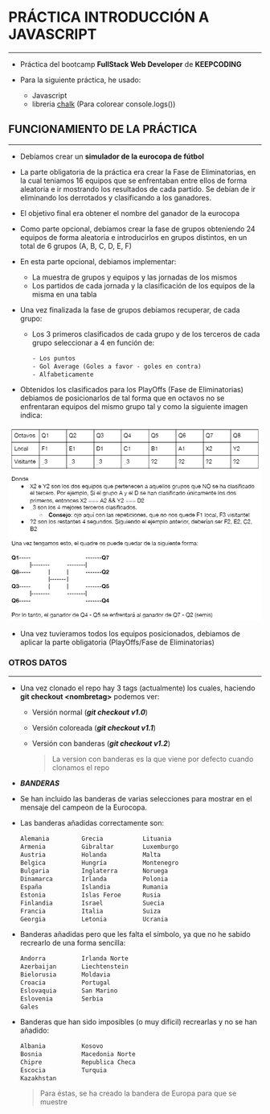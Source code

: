 # PRÁCTICA INTRODUCCIÓN A JAVASCRIPT

---

- Práctica del bootcamp **FullStack Web Developer** de **KEEPCODING**

- Para la siguiente práctica, he usado:

  - Javascript
  - libreria [chalk](https://www.npmjs.com/package/chalk) (Para colorear console.logs())

## FUNCIONAMIENTO DE LA PRÁCTICA

---

- Debíamos crear un **simulador de la eurocopa de fútbol**

- La parte obligatoria de la práctica era crear la Fase de Eliminatorias, en la cual teniamos 16 equipos que se enfrentaban
  entre ellos de forma aleatoria e ir mostrando los resultados de cada partido.
  Se debían de ir eliminando los derrotados y clasificando a los ganadores.

- El objetivo final era obtener el nombre del ganador de la eurocopa

- Como parte opcional, debíamos crear la fase de grupos obteniendo 24 equipos de forma aleatoria e introducirlos en grupos distintos, en un total de 6 grupos (A, B, C, D, E, F)

- En esta parte opcional, debiamos implementar:

  - La muestra de grupos y equipos y las jornadas de los mismos
  - Los partidos de cada jornada y la clasificación de los equipos de la misma en una tabla

- Una vez finalizada la fase de grupos debiamos recuperar, de cada grupo:

  - Los 3 primeros clasificados de cada grupo y de los terceros de cada grupo
    seleccionar a 4 en función de:

        - Los puntos
        - Gol Average (Goles a favor - goles en contra)
        - Alfabeticamente

- Obtenidos los clasificados para los PlayOffs (Fase de Eliminatorias) debiamos de posicionarlos de tal forma que en octavos no se enfrentaran equipos del mismo grupo tal y como la siguiente imagen indica:

![TablaOctavos](./img/screenshot.png)

- Una vez tuvieramos todos los equipos posicionados, debiamos de aplicar la parte obligatoria (PlayOffs/Fase de Eliminatorias)

### OTROS DATOS

---

- Una vez clonado el repo hay 3 tags (actualmente) los cuales, haciendo **git checkout \<nombretag>** podemos ver:

  - Versión normal (**_git checkout v1.0_**)
  - Versión coloreada (**_git checkout v1.1_**)
  - Versión con banderas (**_git checkout v1.2_**)

    > La version con banderas es la que viene por defecto cuando clonamos el repo

- ***BANDERAS***

- Se han incluido las banderas de varias selecciones para mostrar en el mensaje del campeon de la Eurocopa.

- Las banderas añadidas correctamente son:
  ```
  Alemania         Grecia           Lituania
  Armenia          Gibraltar        Luxemburgo
  Austria          Holanda          Malta
  Belgica          Hungría          Montenegro
  Bulgaria         Inglaterra       Noruega
  Dinamarca        Irlanda          Polonia
  España           Islandia         Rumania
  Estonia          Islas Feroe      Rusia
  Finlandia        Israel           Suecia
  Francia          Italia           Suiza
  Georgia          Letonia          Ucrania
  ```

- Banderas añadidas pero que les falta el símbolo, ya que no he sabido recrearlo de una forma sencilla:
  ```
  Andorra          Irlanda Norte
  Azerbaijan       Liechtenstein
  Bielorusia       Moldavia
  Croacia          Portugal
  Eslovaquia       San Marino 
  Eslovenia        Serbia 
  Gales
  ```

- Banderas que han sido imposibles (o muy dificil) recrearlas y no se han añadido:
  ```
  Albania          Kosovo
  Bosnia           Macedonia Norte
  Chipre           Republica Checa
  Escocia          Turquia
  Kazakhstan
  ```
  > Para éstas, se ha creado la bandera de Europa para que se muestre